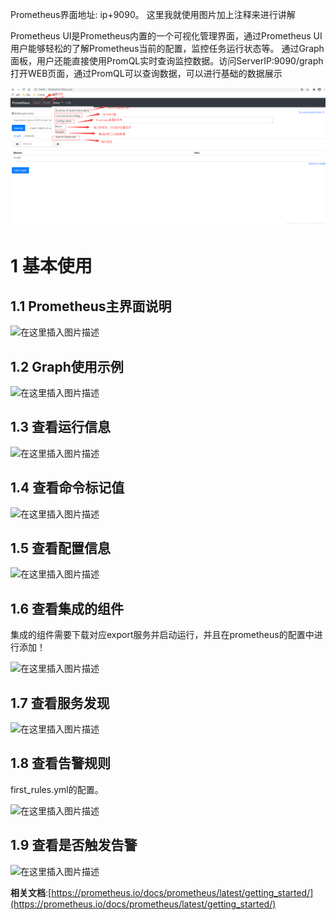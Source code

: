 
Prometheus界面地址: ip+9090。
这里我就使用图片加上注释来进行讲解


Prometheus UI是Prometheus内置的一个可视化管理界面，通过Prometheus UI用户能够轻松的了解Prometheus当前的配置，监控任务运行状态等。 通过Graph面板，用户还能直接使用PromQL实时查询监控数据。访问ServerIP:9090/graph打开WEB页面，通过PromQL可以查询数据，可以进行基础的数据展示

![](../07_02_数据可视化_Grafana/image/1138196-20210405121423739-1889347473.png)


# 1 基本使用

## 1.1 Prometheus主界面说明

![在这里插入图片描述](https://img2020.cnblogs.com/blog/1138196/202104/1138196-20210405121423739-1889347473.png)

## 1.2 Graph使用示例

![在这里插入图片描述](https://img2020.cnblogs.com/blog/1138196/202104/1138196-20210405121427597-1201438282.png)

## 1.3 查看运行信息

![在这里插入图片描述](https://img2020.cnblogs.com/blog/1138196/202104/1138196-20210405121427870-203177539.png)

## 1.4 查看命令标记值

![在这里插入图片描述](https://img2020.cnblogs.com/blog/1138196/202104/1138196-20210405121428164-2129262028.png)

## 1.5 查看配置信息

![在这里插入图片描述](https://img2020.cnblogs.com/blog/1138196/202104/1138196-20210405121428634-1682336193.png)

## 1.6 查看集成的组件

集成的组件需要下载对应export服务并启动运行，并且在prometheus的配置中进行添加！

![在这里插入图片描述](https://img2020.cnblogs.com/blog/1138196/202104/1138196-20210405121428877-1694060082.png)

## 1.7 查看服务发现

![在这里插入图片描述](https://img2020.cnblogs.com/blog/1138196/202104/1138196-20210405121429111-1413325584.png)

## 1.8 查看告警规则

first_rules.yml的配置。

![在这里插入图片描述](https://img2020.cnblogs.com/blog/1138196/202104/1138196-20210405121429465-1216600741.png)

## 1.9 查看是否触发告警

![在这里插入图片描述](https://img2020.cnblogs.com/blog/1138196/202104/1138196-20210405121429803-269348364.png)

**相关文档**:[https://prometheus.io/docs/prometheus/latest/getting_started/](https://prometheus.io/docs/prometheus/latest/getting_started/)